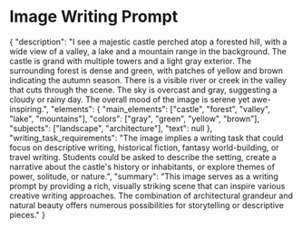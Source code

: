 # Image Writing Prompt

{
  "description": "I see a majestic castle perched atop a forested hill, with a wide view of a valley, a lake and a mountain range in the background. The castle is grand with multiple towers and a light gray exterior. The surrounding forest is dense and green, with patches of yellow and brown indicating the autumn season. There is a visible river or creek in the valley that cuts through the scene. The sky is overcast and gray, suggesting a cloudy or rainy day. The overall mood of the image is serene yet awe-inspiring.",
    "elements": {
    "main_elements": ["castle", "forest", "valley", "lake", "mountains"],
        "colors": ["gray", "green", "yellow", "brown"],
        "subjects": ["landscape", "architecture"],
    "text": null
        },
  "writing_task_requirements": "The image implies a writing task that could focus on descriptive writing, historical fiction, fantasy world-building, or travel writing. Students could be asked to describe the setting, create a narrative about the castle's history or inhabitants, or explore themes of power, solitude, or nature.",
    "summary": "This image serves as a writing prompt by providing a rich, visually striking scene that can inspire various creative writing approaches. The combination of architectural grandeur and natural beauty offers numerous possibilities for storytelling or descriptive pieces."
}